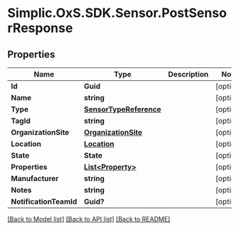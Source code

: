 # Simplic.OxS.SDK.Sensor.PostSensorResponse

## Properties

Name | Type | Description | Notes
------------ | ------------- | ------------- | -------------
**Id** | **Guid** |  | [optional] 
**Name** | **string** |  | [optional] 
**Type** | [**SensorTypeReference**](SensorTypeReference.md) |  | [optional] 
**TagId** | **string** |  | [optional] 
**OrganizationSite** | [**OrganizationSite**](OrganizationSite.md) |  | [optional] 
**Location** | [**Location**](Location.md) |  | [optional] 
**State** | **State** |  | [optional] 
**Properties** | [**List&lt;Property&gt;**](Property.md) |  | [optional] 
**Manufacturer** | **string** |  | [optional] 
**Notes** | **string** |  | [optional] 
**NotificationTeamId** | **Guid?** |  | [optional] 

[[Back to Model list]](../README.md#documentation-for-models) [[Back to API list]](../README.md#documentation-for-api-endpoints) [[Back to README]](../README.md)


